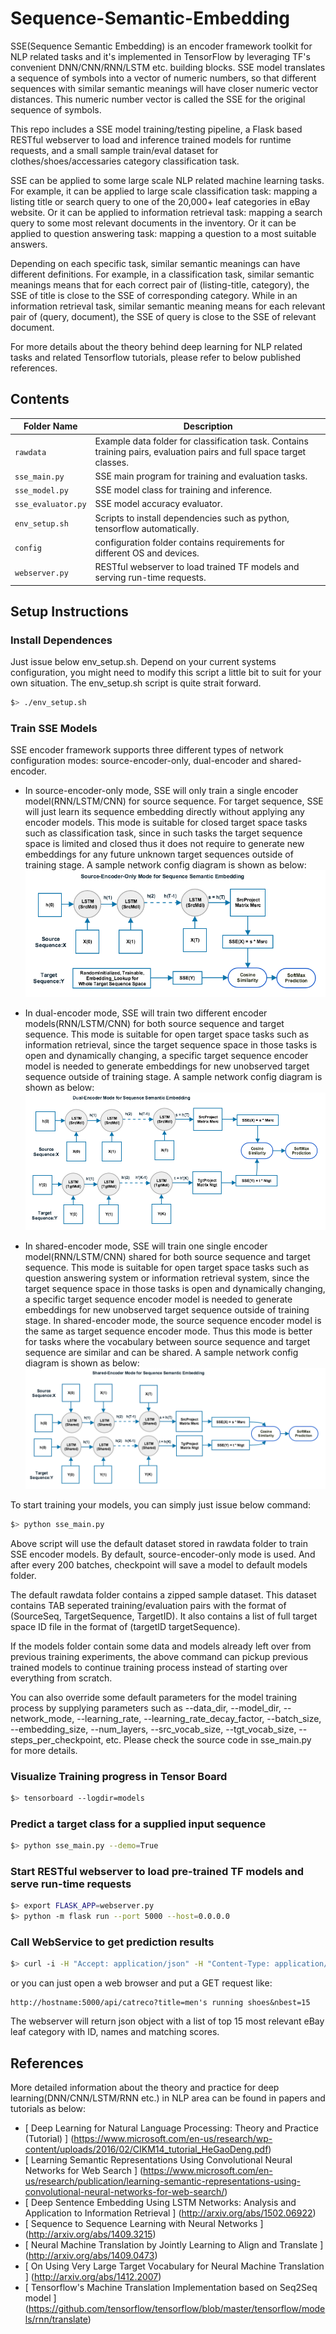 # Sequence-Semantic-Embedding

SSE(Sequence Semantic Embedding) is an encoder framework toolkit for NLP related tasks and it's implemented in TensorFlow by leveraging TF's convenient DNN/CNN/RNN/LSTM etc. building blocks. SSE model translates a sequence of symbols into a vector of numeric numbers, so that different sequences with similar semantic meanings will have closer numeric vector distances. This numeric number vector is called the SSE for the original sequence of symbols.

This repo includes a SSE model training/testing pipeline, a Flask based RESTful webserver to load and inference trained models for runtime requests, and a small sample train/eval dataset for clothes/shoes/accessaries category classification task.

SSE can be applied to some large scale NLP related machine learning tasks. For example, it can be applied to large scale classification task: mapping a listing title or search query to one of the 20,000+ leaf categories in eBay website. Or it can be applied to information retrieval task: mapping a search query to some most relevant documents in the inventory. Or it can be applied to question answering task: mapping a question to a most suitable answers. 

Depending on each specific task, similar semantic meanings can have different definitions. For example, in a classification task, similar semantic meanings means that for each correct pair of (listing-title, category), the SSE of title is close to the SSE of corresponding category.  While in an information retrieval task, similar semantic meaning means for each relevant pair of (query, document), the SSE of query is close to the SSE of relevant document.  

For more details about the theory behind deep learning for NLP related tasks and related Tensorflow tutorials, please refer to below published references.

## Contents

| __Folder Name__ | __Description__ |
|---|---|
| `rawdata`         | Example data folder for classification task. Contains training pairs, evaluation pairs and full space target classes. |
| `sse_main.py`     | SSE main program for training and evaluation tasks. |
| `sse_model.py`    | SSE model class for training and inference. |
| `sse_evaluator.py`| SSE model accuracy evaluator. |
| `env_setup.sh`    | Scripts to install dependencies such as python, tensorflow automatically.|
| `config`    | configuration folder contains requirements for different OS and devices.|
| `webserver.py`   | RESTful webserver to load trained TF models and serving run-time requests.  |


## Setup Instructions

### Install Dependences

Just issue below env_setup.sh. Depend on your current systems configuration, you might need to modify this script a little bit to suit for your own situation. The env_setup.sh script is quite strait forward. 

``` bash
$> ./env_setup.sh

```


### Train SSE Models

SSE encoder framework supports three different types of network configuration modes: source-encoder-only, dual-encoder and shared-encoder. 

* In source-encoder-only mode, SSE will only train a single encoder model(RNN/LSTM/CNN) for source sequence. For target sequence, SSE will just learn its sequence embedding directly without applying any encoder models. This mode is suitable for closed target space tasks such as classification task, since in such tasks the target sequence space is limited and closed thus it does not require to generate new embeddings for any future unknown target sequences outside of training stage. A sample network config diagram is shown as below:
    ![computation graph](images/Source-Encoder-OnlyModeForSSE.png)


* In dual-encoder mode, SSE will train two different encoder models(RNN/LSTM/CNN) for both source sequence and target sequence. This mode is suitable for open target space tasks such as information retrieval, since the target sequence space in those tasks is open and dynamically changing, a specific target sequence encoder model is needed to generate embeddings for new unobserved target sequence outside of training stage. A sample network config diagram is shown as below:
    ![computation graph](images/Dual-EncoderModeforSSE.png)


* In shared-encoder mode, SSE will train one single encoder model(RNN/LSTM/CNN) shared for both source sequence and target sequence. This mode is suitable for open target space tasks such as question answering system or information retrieval system, since the target sequence space in those tasks is open and dynamically changing, a specific target sequence encoder model is needed to generate embeddings for new unobserved target sequence outside of training stage. In shared-encoder mode, the source sequence encoder model is the same as target sequence encoder mode. Thus this mode is better for tasks where the vocabulary between source sequence and target sequence are similar and can be shared. A sample network config diagram is shown as below:
    ![computation graph](images/shared-encoderModeForSSE.png)

To start training your models, you can simply just issue below command:

``` bash
$> python sse_main.py

```

Above script will use the default dataset stored in rawdata folder to train SSE encoder models. By default, source-encoder-only mode is used. And after every 200 batches, checkpoint will save a model to default models folder.

The default rawdata folder contains a zipped sample dataset. This dataset contains TAB seperated training/evaluation pairs with the format of (SourceSeq, TargetSequence, TargetID). It also contains a list of full target space ID file in the format of (targetID targetSequence).

If the models folder contain some data and models already left over from previous training experiments, the above command can pickup previous trained models to continue training process instead of starting over everything from scratch.

You can also override some default parameters for the model training process by supplying parameters such as --data_dir, --model_dir, --network_mode, --learning_rate, --learning_rate_decay_factor, --batch_size, --embedding_size, --num_layers, --src_vocab_size, --tgt_vocab_size, --steps_per_checkpoint, etc. Please check the source code in sse_main.py for more details.


### Visualize Training progress in Tensor Board

``` bash
$> tensorboard --logdir=models

```

### Predict a target class for a supplied input sequence 

``` bash
$> python sse_main.py --demo=True

```

### Start RESTful webserver to load pre-trained TF models and serve run-time requests

``` bash
$> export FLASK_APP=webserver.py
$> python -m flask run --port 5000 --host=0.0.0.0

```

### Call WebService to get prediction results

``` bash
$> curl -i -H "Accept: application/json" -H "Content-Type: application/json" -X GET http://hostname:5000/api/catreco?title=men's running shoes

```
or you can just open a web browser and put a GET request like:

```
http://hostname:5000/api/catreco?title=men's running shoes&nbest=15
```

The webserver will return json object with a list of top 15 most relevant eBay leaf category with ID, names and matching scores.


## References
More detailed information about the theory and practice for deep learning(DNN/CNN/LSTM/RNN etc.) in NLP area can be found in papers and tutorials as below:

 * [ Deep Learning for Natural Language Processing: Theory and Practice (Tutorial) ] (https://www.microsoft.com/en-us/research/wp-content/uploads/2016/02/CIKM14_tutorial_HeGaoDeng.pdf)
 * [ Learning Semantic Representations Using Convolutional Neural Networks for Web Search ] (https://www.microsoft.com/en-us/research/publication/learning-semantic-representations-using-convolutional-neural-networks-for-web-search/)
 * [ Deep Sentence Embedding Using LSTM Networks: Analysis and Application to Information Retrieval ] (http://arxiv.org/abs/1502.06922)
 * [ Sequence to Sequence Learning with Neural Networks ] (http://arxiv.org/abs/1409.3215)
 * [ Neural Machine Translation by Jointly Learning to Align and Translate ] (http://arxiv.org/abs/1409.0473)
 * [ On Using Very Large Target Vocabulary for Neural Machine Translation ] (http://arxiv.org/abs/1412.2007)
 * [ Tensorflow's Machine Translation Implementation based on Seq2Seq model ] (https://github.com/tensorflow/tensorflow/blob/master/tensorflow/models/rnn/translate)